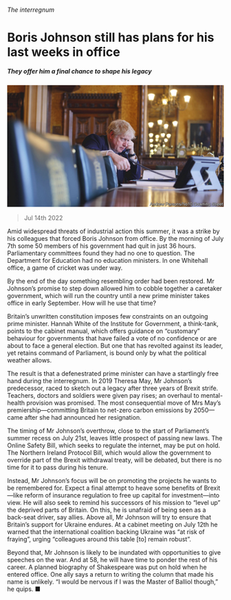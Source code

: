 ###### The interregnum

# Boris Johnson still has plans for his last weeks in office 

##### They offer him a final chance to shape his legacy 

![image](images/20220716_BRP003.jpg) 

> Jul 14th 2022 

Amid widespread threats of industrial action this summer, it was a strike by his colleagues that forced Boris Johnson from office. By the morning of July 7th some 50 members of his government had quit in just 36 hours. Parliamentary committees found they had no one to question. The Department for Education had no education ministers. In one Whitehall office, a game of cricket was under way.

By the end of the day something resembling order had been restored. Mr Johnson’s promise to step down allowed him to cobble together a caretaker government, which will run the country until a new prime minister takes office in early September. How will he use that time?

Britain’s unwritten constitution imposes few constraints on an outgoing prime minister. Hannah White of the Institute for Government, a think-tank, points to the cabinet manual, which offers guidance on “customary” behaviour for governments that have failed a vote of no confidence or are about to face a general election. But one that has revolted against its leader, yet retains command of Parliament, is bound only by what the political weather allows.

The result is that a defenestrated prime minister can have a startlingly free hand during the interregnum. In 2019 Theresa May, Mr Johnson’s predecessor, raced to sketch out a legacy after three years of Brexit strife. Teachers, doctors and soldiers were given pay rises; an overhaul to mental-health provision was promised. The most consequential move of Mrs May’s premiership—committing Britain to net-zero carbon emissions by 2050—came after she had announced her resignation.

The timing of Mr Johnson’s overthrow, close to the start of Parliament’s summer recess on July 21st, leaves little prospect of passing new laws. The Online Safety Bill, which seeks to regulate the internet, may be put on hold. The Northern Ireland Protocol Bill, which would allow the government to override part of the Brexit withdrawal treaty, will be debated, but there is no time for it to pass during his tenure.

Instead, Mr Johnson’s focus will be on promoting the projects he wants to be remembered for. Expect a final attempt to heave some benefits of Brexit—like reform of insurance regulation to free up capital for investment—into view. He will also seek to remind his successors of his mission to “level up” the deprived parts of Britain. On this, he is unafraid of being seen as a back-seat driver, say allies. Above all, Mr Johnson will try to ensure that Britain’s support for Ukraine endures. At a cabinet meeting on July 12th he warned that the international coalition backing Ukraine was “at risk of fraying”, urging “colleagues around this table [to] remain robust”. 

Beyond that, Mr Johnson is likely to be inundated with opportunities to give speeches on the war. And at 58, he will have time to ponder the rest of his career. A planned biography of Shakespeare was put on hold when he entered office. One ally says a return to writing the  column that made his name is unlikely. “I would be nervous if I was the Master of Balliol though,” he quips. ■


